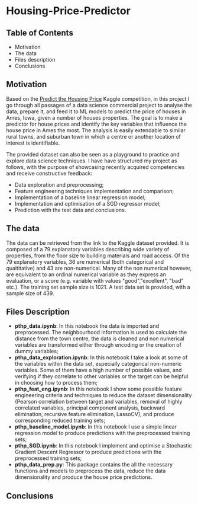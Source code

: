 # Housing-Price-Predictor
## Table of Contents
 - Motivation
 - The data
 - Files description
 - Conclusions

## Motivation
Based on the [Predict the Housing Price] Kaggle competition, in this project I go through all passages of a data science commercial project to analyse the data, prepare it, and feed it to ML models to predict the price of houses in Ames, Iowa, given a number of houses properties. The goal is to make a predictor for house prices and identify the key variables that influence the house price in Ames the most. The analysis is easily extendable to similar rural towns, and suburban town in which a centre or another location of interest is identifiable.

The provided dataset can also be seen as a playground to practice and explore data science techniques. I have have structured my project as follows, with the purpose of showcasing recently acquired competencies and receive constructive feedback:
- Data exploration and preprocessing;
- Feature engineering techniques implementation and comparison;
- Implementation of a baseline linear regression model;
- Implementation and optimisation of a SGD regressor model;
- Prediction with the test data and conclusions.

## The data
The data can be retrieved from the link to the Kaggle dataset provided. It is composed of a 79 explanatory variables describing wide variety of properties, from the floor size to building materials and road access. Of the 79 explanatory variables, 36 are numerical (both categorical and qualtitative) and 43 are non-numerical. Many of the non numerical however, are equivalent to an ordinal numerical variable as they express an evaluation, or a score (e.g. variable with values "good","excellent", "bad" etc.). The training set sample size is 1021.
A test data set is provided, with a sample size of 439.

## Files Description
 - **pthp_data.ipynb**:
     In this notebook the data is imported and preprocessed. The neighbourhood information is used to calculate the distance from the town centre, the data is cleaned and non numerical variables are transformed either through encoding or the creation of dummy variables;
 - **pthp_data_exploration.ipynb**:
     In this notebook I take a look at some of the variables within the data set, especially categorical non-numeric variables. Some of them have a high number of possible values, and verifying if they correlate to other variables or the target can be helpful in choosing how to process them;
 - **pthp_feat_eng.ipynb**:
     In this notebook I show some possible feature engineering criteria  and techniques to reduce the dataset dimensionality (Pearson correlation between target and variables, removal of highly correlated variables, principal component analysis, backward elimination, recursive feature elimination, LassoCV), and produce corresponding reduced training sets;
 - **pthp_baseline_model.ipynb**:
     In this notebook I use a simple linear regression model to produce predictions with the preprocessed training sets;
 - **pthp_SGD.ipynb**:
     In this notebook I implement and optimise a Stochastic Gradient Descent Regressor to produce predictions with the preprocessed training sets;
  - **pthp_data_prep.py**: 
     This package contains the all the necessary functions and models to preprocess the data, reduce the data dimensionality and produce the house price predictions.
 
## Conclusions



[Predict the Housing Price]: https://www.kaggle.com/c/predict-the-housing-price/